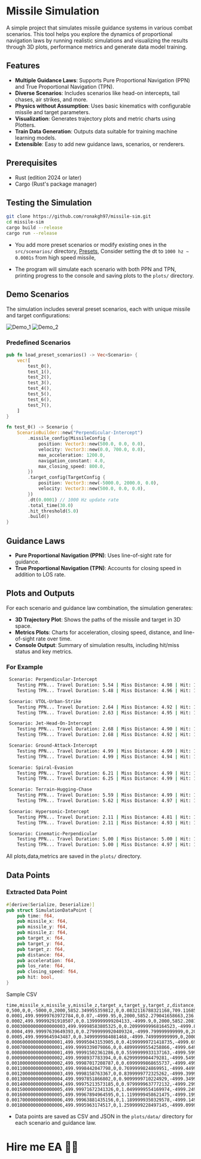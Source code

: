 # Missile Simulation

A simple project that simulates missile guidance systems in various combat scenarios.
This tool helps you explore the dynamics of proportional navigation laws by running realistic simulations and
visualizing the results through 3D plots, performance metrics and generate data model training.

## Features

- **Multiple Guidance Laws**: Supports Pure Proportional Navigation (PPN) and True Proportional Navigation (TPN).
- **Diverse Scenarios**: Includes scenarios like head-on intercepts, tail chases, air strikes, and more.
- **Physics without Assumption**: Uses basic kinematics with configurable missile and target parameters.
- **Visualization**: Generates trajectory plots and metric charts using Plotters.
- **Train Data Generation**: Outputs data suitable for training machine learning models.
- **Extensible**: Easy to add new guidance laws, scenarios, or renderers.

## Prerequisites

- Rust (edition 2024 or later)
- Cargo (Rust's package manager)

## Testing the Simulation

   ```bash
   git clone https://github.com/ronakgh97/missile-sim.git
   cd missile-sim
   cargo build --release
   cargo run --release
   ```

- You add more preset scenarios or modify existing ones in the `src/scenarios/`
  directory, [Presets](src/scenarios/presets.rs), Consider setting the dt to `1000 hz ~ 0.0001s` from high speed
  missile,

- The program will simulate each scenario with both PPN and TPN, printing progress to the console and saving plots to
  the
  `plots/` directory.

## Demo Scenarios

The simulation includes several preset scenarios, each with unique missile and target configurations:

![Demo_1](PPN_trajectory.png)
![Demo_2](TPN_trajectory.png)

### Predefined Scenarios

```rust
pub fn load_preset_scenarios() -> Vec<Scenario> {
    vec![
        test_0(),
        test_1(),
        test_2(),
        test_3(),
        test_4(),
        test_5(),
        test_6(),
        test_7(),
    ]
}

fn test_0() -> Scenario {
    ScenarioBuilder::new("Perpendicular-Intercept")
        .missile_config(MissileConfig {
            position: Vector3::new(500.0, 0.0, 0.0),
            velocity: Vector3::new(0.0, 700.0, 0.0),
            max_acceleration: 1200.0,
            navigation_constant: 4.0,
            max_closing_speed: 800.0,
        })
        .target_config(TargetConfig {
            position: Vector3::new(-5000.0, 2000.0, 0.0),
            velocity: Vector3::new(500.0, 0.0, 0.0),
        })
        .dt(0.0001) // 1000 Hz update rate
        .total_time(30.0)
        .hit_threshold(5.0)
        .build()
}
```


## Guidance Laws

- **Pure Proportional Navigation (PPN)**: Uses line-of-sight rate for guidance.
- **True Proportional Navigation (TPN)**: Accounts for closing speed in addition to LOS rate.

## Plots and Outputs

For each scenario and guidance law combination, the simulation generates:

- **3D Trajectory Plot**: Shows the paths of the missile and target in 3D space.
- **Metrics Plots**: Charts for acceleration, closing speed, distance, and line-of-sight rate over time.
- **Console Output**: Summary of simulation results, including hit/miss status and key metrics.

### For Example

```bash
 Scenario: Perpendicular-Intercept
    Testing PPN... Travel Duration: 5.54 | Miss Distance: 4.98 | Hit: 1
    Testing TPN... Travel Duration: 5.48 | Miss Distance: 4.96 | Hit: 1

 Scenario: VTOL-Urban-Strike
    Testing PPN... Travel Duration: 2.64 | Miss Distance: 4.92 | Hit: 1
    Testing TPN... Travel Duration: 2.63 | Miss Distance: 4.95 | Hit: 1

 Scenario: Jet-Head-On-Intercept
    Testing PPN... Travel Duration: 2.68 | Miss Distance: 4.90 | Hit: 1
    Testing TPN... Travel Duration: 2.68 | Miss Distance: 4.92 | Hit: 1

 Scenario: Ground-Attack-Intercept
    Testing PPN... Travel Duration: 4.99 | Miss Distance: 4.99 | Hit: 1
    Testing TPN... Travel Duration: 4.99 | Miss Distance: 4.94 | Hit: 1

 Scenario: Spiral-Evasion
    Testing PPN... Travel Duration: 6.21 | Miss Distance: 4.99 | Hit: 1
    Testing TPN... Travel Duration: 6.25 | Miss Distance: 4.99 | Hit: 1

 Scenario: Terrain-Hugging-Chase
    Testing PPN... Travel Duration: 5.59 | Miss Distance: 4.99 | Hit: 1
    Testing TPN... Travel Duration: 5.62 | Miss Distance: 4.97 | Hit: 1

 Scenario: Hypersonic-Intercept
    Testing PPN... Travel Duration: 2.11 | Miss Distance: 4.81 | Hit: 1
    Testing TPN... Travel Duration: 2.11 | Miss Distance: 4.93 | Hit: 1

 Scenario: Cinematic-Perpendicular
    Testing PPN... Travel Duration: 5.00 | Miss Distance: 5.00 | Hit: 1
    Testing TPN... Travel Duration: 5.00 | Miss Distance: 4.97 | Hit: 1
```

All plots,data,metrics are saved in the `plots/` directory.

## Data Points

### Extracted Data Point

```rust
#[derive(Serialize, Deserialize)]
pub struct SimulationDataPoint {
    pub time: f64,
    pub missile_x: f64,
    pub missile_y: f64,
    pub missile_z: f64,
    pub target_x: f64,
    pub target_y: f64,
    pub target_z: f64,
    pub distance: f64,
    pub acceleration: f64,
    pub los_rate: f64,
    pub closing_speed: f64,
    pub hit: bool,
}
```

Sample CSV

```csv
time,missile_x,missile_y,missile_z,target_x,target_y,target_z,distance,acceleration,los_rate,closing_speed,hit
0,500,0,0,-5000,0,2000,5852.349955359812,0,0.0832116788321168,709.1168559049115,1
0.0001,499.99999763972784,0,0.07,-4999.95,0,2000,5852.279041658663,236.02721627199978,0.08321231714816434,709.1349853735624,1
0.0002,499.99999291910507,0,0.1399999999204133,-4999.9,0,2000,5852.208126144515,236.03506121505495,0.08321295539689638,709.153115361552,1
0.00030000000000000003,499.99998583805325,0,0.20999999968164523,-4999.849999999999,0,2000,5852.137208817314,236.04290623260368,0.08321359357830214,709.1712458688597,1
0.0004,499.99997639649393,0,0.27999999920409324,-4999.799999999999,0,2000,5852.066289677011,236.0507513245979,0.08321423169237087,709.189376895465,1
0.0005,499.9999645943487,0,0.3499999984081468,-4999.749999999999,0,2000,5851.995368723552,236.0585964909894,0.08321486973909183,709.2075084413473,1
0.0006000000000000001,499.99995043153905,0,0.41999999721418735,-4999.699999999999,0,2000,5851.924445956885,236.06644173173027,0.08321550771845428,709.2256405064858,1
0.0007000000000000001,499.9999339079866,0,0.48999999554258866,-4999.649999999999,0,2000,5851.85352137696,236.0742870467726,0.08321614563044744,709.2437730908599,1
0.0008000000000000001,499.99991502361286,0,0.5599999933137163,-4999.5999999999985,0,2000,5851.782594983724,236.08213243606806,0.08321678347506059,709.2619061944491,1
0.0009000000000000002,499.9998937783394,0,0.6299999904479281,-4999.549999999998,0,2000,5851.711666777125,236.08997789956882,0.08321742125228293,709.2800398172327,1
0.0010000000000000002,499.99987017208787,0,0.6999999868655737,-4999.499999999998,0,2000,5851.640736757111,236.09782343722668,0.08321805896210376,709.29817395919,1
0.0011000000000000003,499.9998442047798,0,0.7699999824869951,-4999.449999999998,0,2000,5851.569804923631,236.10566904899355,0.08321869660451228,709.3163086203002,1
0.0012000000000000003,499.9998158763367,0,0.8399999772325262,-4999.399999999998,0,2000,5851.498871276632,236.11351473482145,0.08321933417949776,709.3344438005427,1
0.0013000000000000004,499.9997851866802,0,0.9099999710224929,-4999.349999999998,0,2000,5851.427935816062,236.12136049466213,0.08321997168704942,709.352579499897,1
0.0014000000000000004,499.99975213573185,0,0.9799999637772132,-4999.299999999997,0,2000,5851.356998541869,236.1292063284676,0.08322060912715652,709.3707157183424,1
0.0015000000000000005,499.99971672341326,0,1.0499999554169974,-4999.249999999997,0,2000,5851.2860594540025,236.13705223618973,0.08322124649980829,709.3888524558579,1
0.0016000000000000005,499.99967894964595,0,1.1199999458621475,-4999.199999999997,0,2000,5851.21511855241,236.1448982177803,0.083221883804994,709.4069897124227,1
0.0017000000000000006,499.99963881435156,0,1.1899999350329578,-4999.149999999997,0,2000,5851.144175837038,236.15274427319125,0.08322252104270285,709.4251274880166,1
0.0018000000000000006,499.9995963174517,0,1.2599999228497145,-4999.099999999997,0,2000,5851.073231307836,236.16059040237445,0.0832231582129241,709.4432657826187,1
```

- Data points are saved as CSV and JSON in the `plots/data/` directory for each scenario and guidance law.

# Hire me EA 🥲🙏
